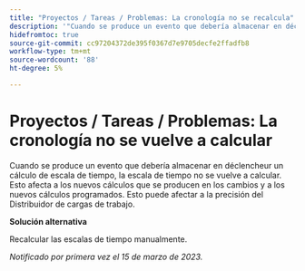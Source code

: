 ```yaml
---
title: "Proyectos / Tareas / Problemas: La cronología no se recalcula"
description: '"Cuando se produce un evento que debería almacenar en déclencheur un cálculo de escala de tiempo, la escala de tiempo no se vuelve a calcular. Esto afecta a los nuevos cálculos que se producen en los cambios y a los nuevos cálculos programados. Esto puede afectar a la precisión del Distribuidor de cargas de trabajo".'
hidefromtoc: true
source-git-commit: cc97204372de395f0367d7e9705decfe2ffadfb8
workflow-type: tm+mt
source-wordcount: '88'
ht-degree: 5%

---
```



# Proyectos / Tareas / Problemas: La cronología no se vuelve a calcular

Cuando se produce un evento que debería almacenar en déclencheur un cálculo de escala de tiempo, la escala de tiempo no se vuelve a calcular. Esto afecta a los nuevos cálculos que se producen en los cambios y a los nuevos cálculos programados. Esto puede afectar a la precisión del Distribuidor de cargas de trabajo.

**Solución alternativa**

Recalcular las escalas de tiempo manualmente.

_Notificado por primera vez el 15 de marzo de 2023._

